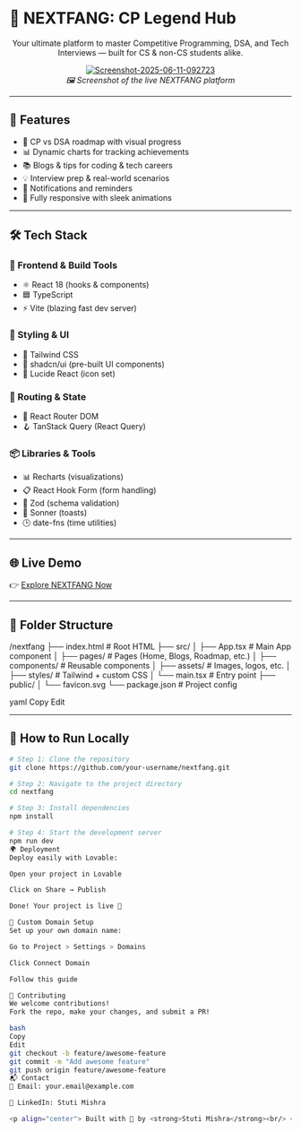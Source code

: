 # 🧠 NEXTFANG: CP Legend Hub

<p align="center">
  Your ultimate platform to master Competitive Programming, DSA, and Tech Interviews — built for CS & non-CS students alike.
</p>

<p align="center">
  <a href="https://nextfang-cp-legend-hub-59.lovable.app/">
   <a href="https://ibb.co/bMDWg1hC"><img src="https://i.ibb.co/dwxW0B9V/Screenshot-2025-06-11-092723.png" alt="Screenshot-2025-06-11-092723" border="0"></a>
  </a>
  <br/>
  <em>🖼️ Screenshot of the live NEXTFANG platform</em>
</p>

---

## 🚀 Features

- 🧩 CP vs DSA roadmap with visual progress  
- 📊 Dynamic charts for tracking achievements  
- 📚 Blogs & tips for coding & tech careers  
- 💡 Interview prep & real-world scenarios  
- 🔔 Notifications and reminders  
- 📱 Fully responsive with sleek animations  

---

## 🛠️ Tech Stack

### 🔧 Frontend & Build Tools
- ⚛️ React 18 (hooks & components)
- 🟦 TypeScript
- ⚡ Vite (blazing fast dev server)

### 🎨 Styling & UI
- 🎨 Tailwind CSS
- 🧱 shadcn/ui (pre-built UI components)
- 🧭 Lucide React (icon set)

### 🔄 Routing & State
- 🧭 React Router DOM
- 🪝 TanStack Query (React Query)

### 📦 Libraries & Tools
- 📊 Recharts (visualizations)
- 📋 React Hook Form (form handling)
- 🔐 Zod (schema validation)
- 🔔 Sonner (toasts)
- 🕒 date-fns (time utilities)

---

## 🌐 Live Demo

👉 [Explore NEXTFANG Now](https://lovable.dev/projects/0aa7af2e-318b-4b38-9fea-5d634e70a97a)

---

## 📁 Folder Structure

/nextfang
├── index.html # Root HTML
├── src/
│ ├── App.tsx # Main App component
│ ├── pages/ # Pages (Home, Blogs, Roadmap, etc.)
│ ├── components/ # Reusable components
│ ├── assets/ # Images, logos, etc.
│ ├── styles/ # Tailwind + custom CSS
│ └── main.tsx # Entry point
├── public/
│ └── favicon.svg
└── package.json # Project config

yaml
Copy
Edit

---

## 🧪 How to Run Locally

```bash
# Step 1: Clone the repository
git clone https://github.com/your-username/nextfang.git

# Step 2: Navigate to the project directory
cd nextfang

# Step 3: Install dependencies
npm install

# Step 4: Start the development server
npm run dev
🌍 Deployment
Deploy easily with Lovable:

Open your project in Lovable

Click on Share → Publish

Done! Your project is live 🎉

🔗 Custom Domain Setup
Set up your own domain name:

Go to Project > Settings > Domains

Click Connect Domain

Follow this guide

🤝 Contributing
We welcome contributions!
Fork the repo, make your changes, and submit a PR!

bash
Copy
Edit
git checkout -b feature/awesome-feature
git commit -m "Add awesome feature"
git push origin feature/awesome-feature
📬 Contact
📧 Email: your.email@example.com

💼 LinkedIn: Stuti Mishra

<p align="center"> Built with 💙 by <strong>Stuti Mishra</strong><br/> <em>Empowering every student to become the next CP legend 💻🔥</em> </p> ```
